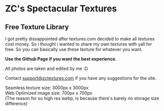 <h1>ZC's Spectacular Textures</h1>
<h2>Free Texture Library</h2>
I got pretty dissappointed after textures.com decided to make all textures cost money. So i thought i wanted to share my own textures with yall for free.
So you can basically use these texture for whatever you want.

<b>Use the Github Page if you want the best experience.</b>

All photos are taken and edited by me :D

Contact support@zctextures.com if you have any suggestions for the site.

Seamless texture size: 3000px x 3000px
<br>
Web Optimized image size: 700px x 700px
<br>
(The reason for so high res webp, is because there's barely no storage size difference)
